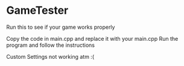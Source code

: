 # GameTester
Run this to see if your game works properly


Copy the code in main.cpp and replace it with your main.cpp
Run the program and follow the instructions

Custom Settings not working atm :(
